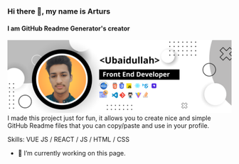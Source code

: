 ### Hi there 👋, my name is Arturs
#### I am GitHub Readme Generator's creator
<img src="banner.png" alt="Girl in a jacket" >
I made this project just for fun, it allows you to create nice and simple GitHub Readme files that you can copy/paste and use in your profile.

Skills: VUE JS / REACT / JS / HTML / CSS

- 🔭 I’m currently working on this page. 




